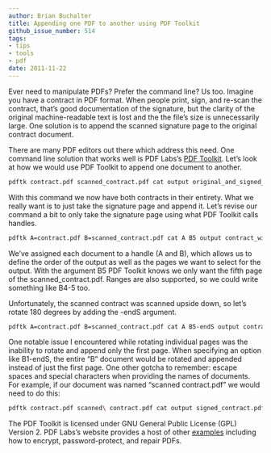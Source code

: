 ```yaml
---
author: Brian Buchalter
title: Appending one PDF to another using PDF Toolkit
github_issue_number: 514
tags:
- tips
- tools
- pdf
date: 2011-11-22
---
```


Ever need to manipulate PDFs? Prefer the command line? Us too. Imagine you have a contract in PDF format. When people print, sign, and re-scan the contract, that’s good documentation of the signature, but the clarity of the original machine-readable text is lost and the the file’s size is unnecessarily large. One solution is to append the scanned signature page to the original contract document.

There are many PDF editors out there which address this need. One command line solution that works well is PDF Labs’s [PDF Toolkit](https://www.pdflabs.com/docs/pdftk-man-page/). Let’s look at how we would use PDF Toolkit to append one document to another.

```bash
pdftk contract.pdf scanned_contract.pdf cat output original_and_signed_contract.pdf
```

With this command we now have both contracts in their entirety. What we really want is to just take the signature page and append it. Let’s revise our command a bit to only take the signature page using what PDF Toolkit calls handles.

```bash
pdftk A=contract.pdf B=scanned_contract.pdf cat A B5 output contract_with_signature_attached.pdf
```

We’ve assigned each document to a handle (A and B), which allows us to define the order of the output as well as the pages we want to select for the output. With the argument B5 PDF Toolkit knows we only want the fifth page of the scanned_contract.pdf. Ranges are also supported, so we could write something like B4-5 too.

Unfortunately, the scanned contract was scanned upside down, so let’s rotate 180 degrees by adding the -endS argument.

```bash
pdftk A=contract.pdf B=scanned_contract.pdf cat A B5-endS output contract_with_signature_attached.pdf
```

One notable issue I encountered while rotating individual pages was the inability to rotate and append only the first page. When specifying an option like B1-endS, the entire “B” document would be rotated and appended instead of just the first page. One other gotcha to remember: escape spaces and special characters when providing the names of documents. For example, if our document was named “scanned contract.pdf” we would need to do this:

```bash
pdftk contract.pdf scanned\ contract.pdf cat output signed_contract.pdf
```

The PDF Toolkit is licensed under GNU General Public License (GPL) Version 2. PDF Labs’s website provides a host of other [examples](https://www.pdflabs.com/docs/pdftk-cli-examples/) including how to encrypt, password-protect, and repair PDFs.
